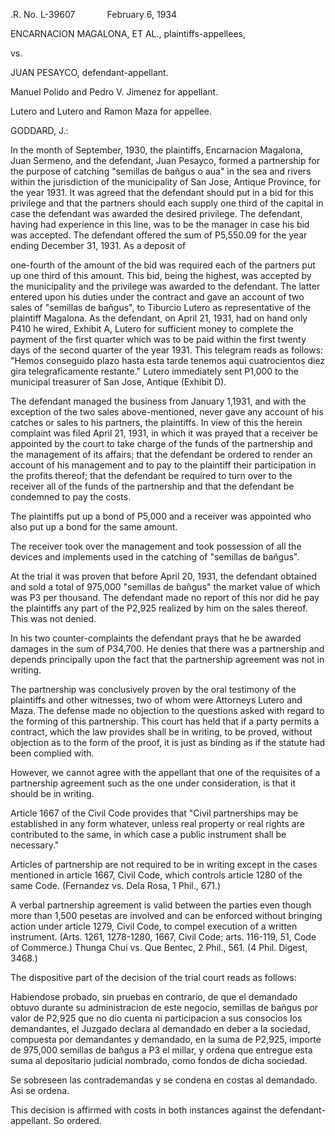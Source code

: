 .R. No. L-39607             February 6, 1934

  

ENCARNACION MAGALONA, ET AL., plaintiffs-appellees,

vs.

JUAN PESAYCO, defendant-appellant.

  

Manuel Polido and Pedro V. Jimenez for appellant.

Lutero and Lutero and Ramon Maza for appellee.

  

GODDARD, J.:

  

In the month of September, 1930, the plaintiffs, Encarnacion Magalona, Juan Sermeno, and the defendant, Juan Pesayco, formed a partnership for the purpose of catching "semillas de bañgus o aua" in the sea and rivers within the jurisdiction of the municipality of San Jose, Antique Province, for the year 1931. It was agreed that the defendant should put in a bid for this privilege and that the partners should each supply one third of the capital in case the defendant was awarded the desired privilege. The defendant, having had experience in this line, was to be the manager in case his bid was accepted. The defendant offered the sum of P5,550.09 for the year ending December 31, 1931. As a deposit of

one-fourth of the amount of the bid was required each of the partners put up one third of this amount. This bid, being the highest, was accepted by the municipality and the privilege was awarded to the defendant. The latter entered upon his duties under the contract and gave an account of two sales of "semillas de bañgus", to Tiburcio Lutero as representative of the plaintiff Magalona. As the defendant, on April 21, 1931, had on hand only P410 he wired, Exhibit A, Lutero for sufficient money to complete the payment of the first quarter which was to be paid within the first twenty days of the second quarter of the year 1931. This telegram reads as follows: "Hemos conseguido plazo hasta esta tarde tenemos aqui cuatrocientos diez gira telegraficamente restante." Lutero immediately sent P1,000 to the municipal treasurer of San Jose, Antique (Exhibit D).

  

The defendant managed the business from January 1,1931, and with the exception of the two sales above-mentioned, never gave any account of his catches or sales to his partners, the plaintiffs. In view of this the herein complaint was filed April 21, 1931, in which it was prayed that a receiver be appointed by the court to take charge of the funds of the partnership and the management of its affairs; that the defendant be ordered to render an account of his management and to pay to the plaintiff their participation in the profits thereof; that the defendant be required to turn over to the receiver all of the funds of the partnership and that the defendant be condemned to pay the costs.

  

The plaintiffs put up a bond of P5,000 and a receiver was appointed who also put up a bond for the same amount.

  

The receiver took over the management and took possession of all the devices and implements used in the catching of "semillas de bañgus".

  

At the trial it was proven that before April 20, 1931, the defendant obtained and sold a total of 975,000 "semillas de bañgus" the market value of which was P3 per thousand. The defendant made no report of this nor did he pay the plaintiffs any part of the P2,925 realized by him on the sales thereof. This was not denied.

  

In his two counter-complaints the defendant prays that he be awarded damages in the sum of P34,700. He denies that there was a partnership and depends principally upon the fact that the partnership agreement was not in writing.

  

The partnership was conclusively proven by the oral testimony of the plaintiffs and other witnesses, two of whom were Attorneys Lutero and Maza. The defense made no objection to the questions asked with regard to the forming of this partnership. This court has held that if a party permits a contract, which the law provides shall be in writing, to be proved, without objection as to the form of the proof, it is just as binding as if the statute had been complied with.

  

However, we cannot agree with the appellant that one of the requisites of a partnership agreement such as the one under consideration, is that it should be in writing.

  

Article 1667 of the Civil Code provides that "Civil partnerships may be established in any form whatever, unless real property or real rights are contributed to the same, in which case a public instrument shall be necessary."

  

Articles of partnership are not required to be in writing except in the cases mentioned in article 1667, Civil Code, which controls article 1280 of the same Code. (Fernandez vs. Dela Rosa, 1 Phil., 671.)

  

A verbal partnership agreement is valid between the parties even though more than 1,500 pesetas are involved and can be enforced without bringing action under article 1279, Civil Code, to compel execution of a written instrument. (Arts. 1261, 1278-1280, 1667, Civil Code; arts. 116-119, 51, Code of Commerce.) Thunga Chui vs. Que Bentec, 2 Phil., 561. (4 Phil. Digest, 3468.)

  

The dispositive part of the decision of the trial court reads as follows:

  

Habiendose probado, sin pruebas en contrario, de que el demandado obtuvo durante su administracion de este negocio, semillas de bañgus por valor de P2,925 que no dio cuenta ni participacion a sus consocios los demandantes, el Juzgado declara al demandado en deber a la sociedad, compuesta por demandantes y demandado, en la suma de P2,925, importe de 975,000 semillas de bañgus a P3 el millar, y ordena que entregue esta suma al depositario judicial nombrado, como fondos de dicha sociedad.

  

Se sobreseen las contrademandas y se condena en costas al demandado. Asi se ordena.

  

This decision is affirmed with costs in both instances against the defendant-appellant. So ordered.